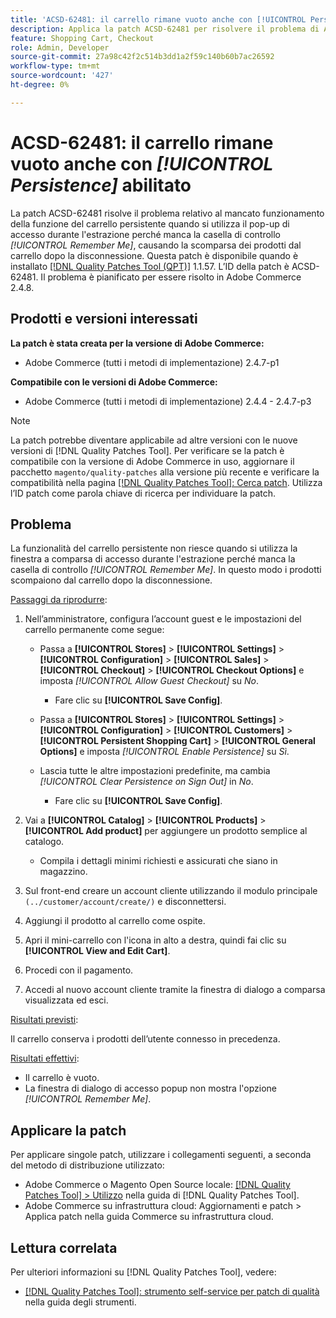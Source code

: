 ```yaml
---
title: 'ACSD-62481: il carrello rimane vuoto anche con [!UICONTROL Persistence] abilitato'
description: Applica la patch ACSD-62481 per risolvere il problema di Adobe Commerce in cui la funzione del carrello persistente non riesce quando utilizzi il pop-up di accesso durante il pagamento.
feature: Shopping Cart, Checkout
role: Admin, Developer
source-git-commit: 27a98c42f2c514b3dd1a2f59c140b60b7ac26592
workflow-type: tm+mt
source-wordcount: '427'
ht-degree: 0%

---
```



# ACSD-62481: il carrello rimane vuoto anche con *[!UICONTROL Persistence]* abilitato

La patch ACSD-62481 risolve il problema relativo al mancato funzionamento della funzione del carrello persistente quando si utilizza il pop-up di accesso durante l&#39;estrazione perché manca la casella di controllo *[!UICONTROL Remember Me]*, causando la scomparsa dei prodotti dal carrello dopo la disconnessione. Questa patch è disponibile quando è installato [[!DNL Quality Patches Tool (QPT)]](/help/tools/quality-patches-tool/quality-patches-tool-to-self-serve-quality-patches.md) 1.1.57. L’ID della patch è ACSD-62481. Il problema è pianificato per essere risolto in Adobe Commerce 2.4.8.

## Prodotti e versioni interessati

**La patch è stata creata per la versione di Adobe Commerce:**

* Adobe Commerce (tutti i metodi di implementazione) 2.4.7-p1

**Compatibile con le versioni di Adobe Commerce:**

* Adobe Commerce (tutti i metodi di implementazione) 2.4.4 - 2.4.7-p3

>[!NOTE]
>
>La patch potrebbe diventare applicabile ad altre versioni con le nuove versioni di [!DNL Quality Patches Tool]. Per verificare se la patch è compatibile con la versione di Adobe Commerce in uso, aggiornare il pacchetto `magento/quality-patches` alla versione più recente e verificare la compatibilità nella pagina [[!DNL Quality Patches Tool]: Cerca patch](https://experienceleague.adobe.com/tools/commerce-quality-patches/index.html?lang=it). Utilizza l’ID patch come parola chiave di ricerca per individuare la patch.

## Problema

La funzionalità del carrello persistente non riesce quando si utilizza la finestra a comparsa di accesso durante l&#39;estrazione perché manca la casella di controllo *[!UICONTROL Remember Me]*. In questo modo i prodotti scompaiono dal carrello dopo la disconnessione.

<u>Passaggi da riprodurre</u>:

1. Nell’amministratore, configura l’account guest e le impostazioni del carrello permanente come segue:

   * Passa a **[!UICONTROL Stores]** > **[!UICONTROL Settings]** > **[!UICONTROL Configuration]** > **[!UICONTROL Sales]** > **[!UICONTROL Checkout]** > **[!UICONTROL Checkout Options]** e imposta *[!UICONTROL Allow Guest Checkout]* su *No*.

      * Fare clic su **[!UICONTROL Save Config]**.

   * Passa a **[!UICONTROL Stores]** > **[!UICONTROL Settings]** > **[!UICONTROL Configuration]** > **[!UICONTROL Customers]** > **[!UICONTROL Persistent Shopping Cart]** > **[!UICONTROL General Options]** e imposta *[!UICONTROL Enable Persistence]* su *Sì*.
   * Lascia tutte le altre impostazioni predefinite, ma cambia *[!UICONTROL Clear Persistence on Sign Out]* in *No*.

      * Fare clic su **[!UICONTROL Save Config]**.

1. Vai a **[!UICONTROL Catalog]** > **[!UICONTROL Products]** > **[!UICONTROL Add product]** per aggiungere un prodotto semplice al catalogo.

   * Compila i dettagli minimi richiesti e assicurati che siano in magazzino.

1. Sul front-end creare un account cliente utilizzando il modulo principale `(../customer/account/create/)` e disconnettersi.
1. Aggiungi il prodotto al carrello come ospite.
1. Apri il mini-carrello con l&#39;icona in alto a destra, quindi fai clic su **[!UICONTROL View and Edit Cart]**.
1. Procedi con il pagamento.
1. Accedi al nuovo account cliente tramite la finestra di dialogo a comparsa visualizzata ed esci.

<u>Risultati previsti</u>:

Il carrello conserva i prodotti dell’utente connesso in precedenza.

<u>Risultati effettivi</u>:

* Il carrello è vuoto.
* La finestra di dialogo di accesso popup non mostra l&#39;opzione *[!UICONTROL Remember Me]*.

## Applicare la patch

Per applicare singole patch, utilizzare i collegamenti seguenti, a seconda del metodo di distribuzione utilizzato:

* Adobe Commerce o Magento Open Source locale: [[!DNL Quality Patches Tool] > Utilizzo](/help/tools/quality-patches-tool/usage.md) nella guida di [!DNL Quality Patches Tool].
* Adobe Commerce su infrastruttura cloud: Aggiornamenti e patch > Applica patch nella guida Commerce su infrastruttura cloud.

## Lettura correlata

Per ulteriori informazioni su [!DNL Quality Patches Tool], vedere:

* [[!DNL Quality Patches Tool]: strumento self-service per patch di qualità](/help/tools/quality-patches-tool/quality-patches-tool-to-self-serve-quality-patches.md) nella guida degli strumenti.
